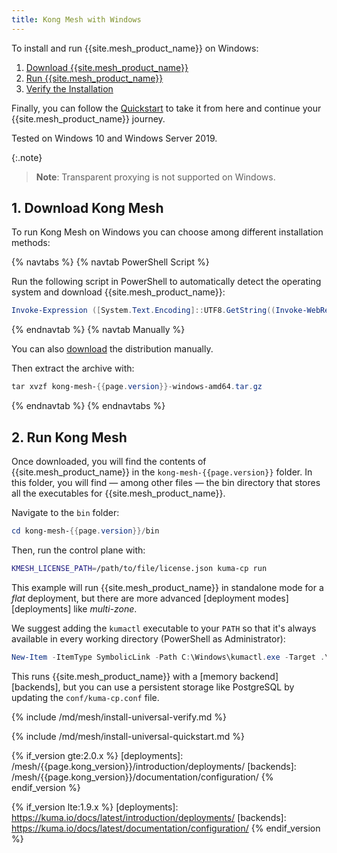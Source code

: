 ```yaml
---
title: Kong Mesh with Windows
---
```


To install and run {{site.mesh_product_name}} on Windows:

1. [Download {{site.mesh_product_name}}](#1-download-kong-mesh)
2. [Run {{site.mesh_product_name}}](#2-run-kong-mesh)
3. [Verify the Installation](#3-verify-the-installation)

Finally, you can follow the [Quickstart](#4-quickstart) to take it from here
and continue your {{site.mesh_product_name}} journey.

Tested on Windows 10 and Windows Server 2019.

{:.note}
> **Note**: Transparent proxying is not supported on Windows.

## 1. Download Kong Mesh

To run Kong Mesh on Windows you can choose among different installation methods:

{% navtabs %}
{% navtab PowerShell Script %}

Run the following script in PowerShell to automatically detect the operating system and download {{site.mesh_product_name}}:

```powershell
Invoke-Expression ([System.Text.Encoding]::UTF8.GetString((Invoke-WebRequest -Uri https://docs.konghq.com/mesh/installer.ps1).Content))
```

{% endnavtab %}
{% navtab Manually %}

You can also [download]({{site.links.download}}/mesh-alpine/kong-mesh-{{page.version}}-windows-amd64.tar.gz)
the distribution manually.

Then extract the archive with:

```powershell
tar xvzf kong-mesh-{{page.version}}-windows-amd64.tar.gz
```
{% endnavtab %}
{% endnavtabs %}

## 2. Run Kong Mesh

Once downloaded, you will find the contents of {{site.mesh_product_name}} in the `kong-mesh-{{page.version}}` folder. In this folder, you will find &mdash; among other files &mdash; the bin directory that stores all the executables for {{site.mesh_product_name}}.

Navigate to the `bin` folder:

```powershell
cd kong-mesh-{{page.version}}/bin
```

Then, run the control plane with:

```sh
KMESH_LICENSE_PATH=/path/to/file/license.json kuma-cp run
```

This example will run {{site.mesh_product_name}} in standalone mode for a _flat_
deployment, but there are more advanced [deployment modes][deployments]
like _multi-zone_.

We suggest adding the `kumactl` executable to your `PATH` so that it's always available in every working directory (PowerShell as Administrator):

```powershell
New-Item -ItemType SymbolicLink -Path C:\Windows\kumactl.exe -Target .\kumactl.exe
```

This runs {{site.mesh_product_name}} with a [memory backend][backends],
but you can use a persistent storage like PostgreSQL by updating the `conf/kuma-cp.conf` file.

{% include /md/mesh/install-universal-verify.md %}

{% include /md/mesh/install-universal-quickstart.md %}


<!-- links -->
{% if_version gte:2.0.x %}
[deployments]: /mesh/{{page.kong_version}}/introduction/deployments/
[backends]: /mesh/{{page.kong_version}}/documentation/configuration/
{% endif_version %}

{% if_version lte:1.9.x %}
[deployments]: https://kuma.io/docs/latest/introduction/deployments/
[backends]: https://kuma.io/docs/latest/documentation/configuration/
{% endif_version %}

